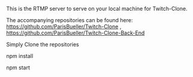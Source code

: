 This is the RTMP server to serve on your local machine for Twitch-Clone.

The accompanying repositories can be found here: 
https://github.com/ParisBueller/Twitch-Clone ,
https://github.com/ParisBueller/Twitch-Clone-Back-End

Simply Clone the repositories

npm install

npm start

